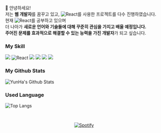 


🌸 안녕하세요! <br />
저는 <b>웹 개발자</b>를 꿈꾸고 있고, <img alt="React" src="https://img.shields.io/badge/-React-45b8d8?style=flat-square&logo=react&logoColor=white" />를 사용한 프로젝트를 다수 진행하였습니다. <br />
현재 <img alt="React" src="https://img.shields.io/badge/-React-45b8d8?style=flat-square&logo=react&logoColor=white" />를 공부하고 있으며 <br/>
더 나아가 <b>새로운 언어와 기술들에 대해 꾸준히 관심을 가지고 배울 예정입니다.</b> <br/>
<b>주어진 문제를 효과적으로 해결할 수 있는 능력을 가진 개발자</b>가 되고 싶습니다.


### My Skill 
<img src="https://img.shields.io/badge/JavaScript-F7DF1E?style=flat-square&logo=JavaScript&logoColor=white"/> <img alt="React" src="https://img.shields.io/badge/-React-45b8d8?style=flat-square&logo=react&logoColor=white" /> <img src="https://img.shields.io/badge/Python-3776AB?style=flat-square&logo=Python&logoColor=white"/> <img src="https://img.shields.io/badge/Flask-000000?style=flat-square&logo=Flask&logoColor=white"/> <img src="https://img.shields.io/badge/Firebase-FFCA28?style=flat-square&logo=Firebase&logoColor=white"/> <img src="https://img.shields.io/badge/MySQL-4479A1?style=flat-square&logo=MySQL&logoColor=white"/>


### My Github Stats
![YunHa's Github Stats](https://github-readme-stats.vercel.app/api?username=Yunhas&show_icons=true&theme=cobalt&count_private=true&show_icons=true&include_all_commits=true) 

### Used Language
![Top Langs](https://github-readme-stats.vercel.app/api/top-langs/?username=Yunhas&hide=TeX&layout=compact)

&nbsp;<div align="center">
  [![Spotify](https://novatorem.vercel.app/api/spotify?background_color=0d1117&border_color=ffffff)]([])
</div>


